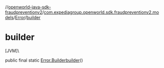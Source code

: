 //[openworld-java-sdk-fraudpreventionv2](../../../index.md)/[com.expediagroup.openworld.sdk.fraudpreventionv2.models](../index.md)/[Error](index.md)/[builder](builder.md)

# builder

[JVM]\

public final static [Error.Builder](-builder/index.md)[builder](builder.md)()
